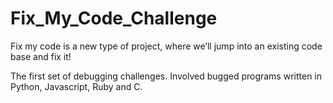 # Fix_My_Code_Challenge

Fix my code is a new type of project, where we’ll jump into an existing code base and fix it!

The first set of debugging challenges. Involved bugged programs written in
Python, Javascript, Ruby and C.
